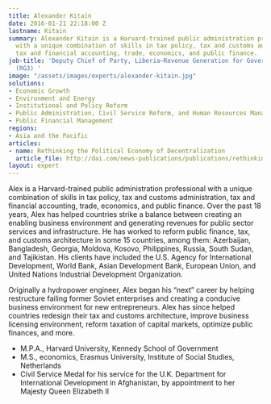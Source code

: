 ```yaml
---
title: Alexander Kitain
date: 2016-01-21 22:18:00 Z
lastname: Kitain
summary: Alexander Kitain is a Harvard-trained public administration professional
  with a unique combination of skills in tax policy, tax and customs administration,
  tax and financial accounting, trade, economics, and public finance.
job-title: 'Deputy Chief of Party, Liberia—Revenue Generation for Governance and Growth
  (RG3) '
image: "/assets/images/experts/alexander-kitain.jpg"
solutions:
- Economic Growth
- Environment and Energy
- Institutional and Policy Reform
- Public Administration, Civil Service Reform, and Human Resources Management
- Public Financial Management
regions:
- Asia and the Pacific
articles:
- name: Rethinking the Political Economy of Decentralization
  article_file: http://dai.com/news-publications/publications/rethinking-political-economy-decentralization
layout: expert
---
```


Alex is a Harvard-trained public administration professional with a unique combination of skills in tax policy, tax and customs administration, tax and financial accounting, trade, economics, and public finance. Over the past 18 years, Alex has helped countries strike a balance between creating an enabling business environment and generating revenues for public sector services and infrastructure. He has worked to reform public finance, tax, and customs architecture in some 15 countries, among them: Azerbaijan, Bangladesh, Georgia, Moldova, Kosovo, Philippines, Russia, South Sudan, and Tajikistan. His clients have included the U.S. Agency for International Development, World Bank, Asian Development Bank, European Union, and United Nations Industrial Development Organization.

Originally a hydropower engineer, Alex began his “next” career by helping restructure failing former Soviet enterprises and creating a conducive business environment for new entrepreneurs. Alex has since helped countries redesign their tax and customs architecture, improve business licensing environment, reform taxation of capital markets, optimize public finances, and more.

* M.P.A., Harvard University, Kennedy School of Government
* M.S., economics, Erasmus University, Institute of Social Studies, Netherlands
* Civil Service Medal for his service for the U.K. Department for International Development in Afghanistan, by appointment to her Majesty Queen Elizabeth II
